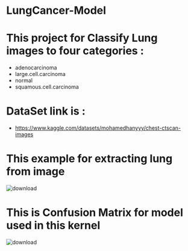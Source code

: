 # LungCancer-Model

# This project for Classify Lung images to four categories :
- adenocarcinoma
- large.cell.carcinoma
- normal
- squamous.cell.carcinoma

# DataSet link is : 
- https://www.kaggle.com/datasets/mohamedhanyyy/chest-ctscan-images




# This example for extracting lung from image
![download](https://github.com/ahmed-2001M/LungCancer-Model/assets/67014587/a8316d4a-4d5f-4424-87ed-c36df4e51d16)

# This is Confusion Matrix for model used in this kernel
![download](https://github.com/ahmed-2001M/LungCancer-Model/assets/67014587/9ab48a48-ea3c-4469-96e2-958df1ad16de)
